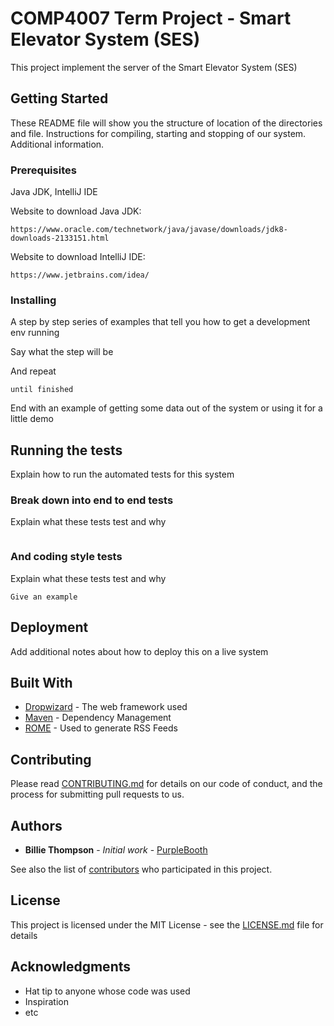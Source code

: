 # COMP4007 Term Project - Smart Elevator System (SES)

This project implement the server of the Smart Elevator System (SES)

## Getting Started

These README file will show you the structure of location of the directories and file.
Instructions for compiling, starting and stopping of our system.
Additional information.

### Prerequisites

Java JDK, IntelliJ IDE

Website to download Java JDK:
```
https://www.oracle.com/technetwork/java/javase/downloads/jdk8-downloads-2133151.html
```
Website to download IntelliJ IDE:
```
https://www.jetbrains.com/idea/

```
### Installing

A step by step series of examples that tell you how to get a development env running

Say what the step will be



And repeat

```
until finished
```

End with an example of getting some data out of the system or using it for a little demo

## Running the tests

Explain how to run the automated tests for this system

### Break down into end to end tests

Explain what these tests test and why

```

```

### And coding style tests

Explain what these tests test and why

```
Give an example
```

## Deployment

Add additional notes about how to deploy this on a live system

## Built With

* [Dropwizard](http://www.dropwizard.io/1.0.2/docs/) - The web framework used
* [Maven](https://maven.apache.org/) - Dependency Management
* [ROME](https://rometools.github.io/rome/) - Used to generate RSS Feeds

## Contributing

Please read [CONTRIBUTING.md](https://gist.github.com/PurpleBooth/b24679402957c63ec426) for details on our code of conduct, and the process for submitting pull requests to us.



## Authors

* **Billie Thompson** - *Initial work* - [PurpleBooth](https://github.com/PurpleBooth)

See also the list of [contributors](https://github.com/your/project/contributors) who participated in this project.

## License

This project is licensed under the MIT License - see the [LICENSE.md](LICENSE.md) file for details

## Acknowledgments

* Hat tip to anyone whose code was used
* Inspiration
* etc
